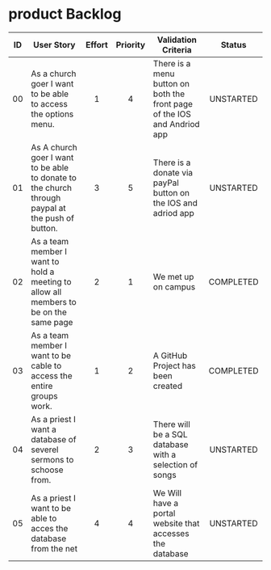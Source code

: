 # product Backlog
| ID |User Story|Effort|Priority|Validation Criteria|Status|
|:---:|---|:---:|:---:|---|:---:|
00|As a church goer I want to be able to access the options menu.| 1 | 4 | There is a menu button on both the front page of the IOS and Andriod app | UNSTARTED |
01|As A church goer I want to be able to donate to the church through paypal at the push of button.| 3 | 5 | There is a donate via payPal button on the IOS and adriod app | UNSTARTED |
02|As a team member I want to hold a meeting to allow all members to be on the same page| 2 | 1 | We met up on campus | COMPLETED|
03|As a team member I want to be cable to access the entire groups work.| 1 | 2 | A GitHub Project has been created | COMPLETED |
04|As a priest I want a database of severel sermons to schoose from.| 2 | 3 | There will be a SQL database with a selection of songs | UNSTARTED|
05|As a priest I want to be able to acces the database from the net| 4 | 4 | We Will have a portal website that accesses the database | UNSTARTED|
